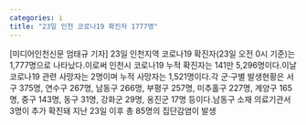 ```yaml
---
categories: i
title: "23일 인천 코로나19 확진자 1777명"
---
```

[미디어인천신문 엄태규 기자] 23일 인천지역 코로나19 확진자(23일 오전 0시 기준)는 1,777명으로 나타났다.이로써 인천시 코로나19 누적 확진자는 141만 5,296명이다.이날 코로나19 관련 사망자는 2명이며 누적 사망자는 1,521명이다.각 군·구별 발생현황은 서구 375명, 연수구 267명, 남동구 266명, 부평구 257명, 미추홀구 227명, 계양구 165명, 중구 143명, 동구 31명, 강화군 29명, 옹진군 17명 등이다.남동구 소재 의료기관서 3명이 추가 확진돼 지난 23일 이후 총 85명의 집단감염이 발생